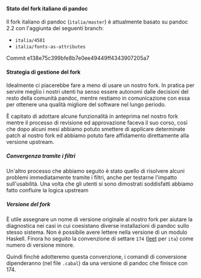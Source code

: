 
#### Stato del fork italiano di pandoc

Il fork italiano di pandoc (`italia/master`) è attualmente basato su
pandoc 2.2 con l'aggiunta dei seguenti branch:

- `italia/4581`
- `italia/fonts-as-attributes`

Commit e138e75c399bfe8b7e0ee49449ff4343907205a7

#### Strategia di gestione del fork

Idealmente ci piacerebbe fare a meno di usare un nostro fork. In
pratica per servire meglio i nostri utenti ha senso essere autonomi
dalle decisioni del resto della comunità pandoc, mentre restiamo in
comunicazione con essa per ottenere una qualità migliore del software
nel lungo periodo.

È capitato di adottare alcune funzionalità in anteprima nel nostro
fork mentre il processo di revisione ed approvazione faceva il suo
corso, così che dopo alcuni mesi abbiamo potuto smettere di applicare
determinate patch al nostro fork ed abbiamo potuto fare affidamento
direttamente alla versione upstream.

##### Convergenza tramite i filtri

Un'altro processo che abbiamo seguito è stato quello di risolvere
alcuni problemi immediatamente tramite i filtri, anche per testarne
l'impatto sull'usabilità. Una volta che gli utenti si sono dimostrati
soddisfatti abbiamo fatto confluire la logica upstream

##### Versione del fork

È utile assegnare un nome di versione originale al nostro fork per
aiutare la diagnostica nei casi in cui coesistano diverse
installazioni di pandoc sullo stesso sistema. Non è possibile avere
lettere nella versione di un modulo Haskell. Finora ho seguito la
convenzione di settare `174`
([leet](https://en.wikipedia.org/wiki/Leet) per `ita`) come numero di
versione minore.

Quindi finchè adotteremo questa convenzione, i comandi di conversione
dipenderanno (nel file `.cabal`) da una versione di pandoc che finisce
con 174.
